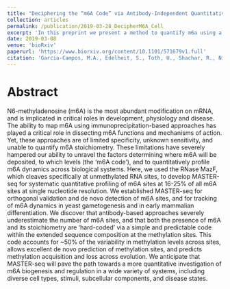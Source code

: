 ```yaml
---
title: "Deciphering the “m6A Code” via Antibody-Independent Quantitative Profiling"
collection: articles
permalink: /publication/2019-03-28_DecipherM6A_Cell
excerpt: 'In this preprint we present a method to quantify m6a using a m6a sensitive endonuclease, and uncover the mechanistic behaviour of methylation trough a simple and conserved code in cis.'
date: 2019-03-08
venue: 'bioRxiv'
paperurl: 'https://www.biorxiv.org/content/10.1101/571679v1.full' 
citation: 'Garcia-Campos, M.A., Edelheit, S., Toth, U., Shachar, R., Nir, R., Lasman, L., Brandis, A., Hanna, J.H., Rossmanith, W. and Schwartz, S., 2019. Deciphering the "m6A code" via quantitative profiling of m6A at single-nucleotide resolution. BioRxiv, p.571679.'
---
```


Abstract
=========
N6-methyladenosine (m6A) is the most abundant modification on mRNA, and is implicated in critical roles in development, physiology and disease. The ability to map m6A using immunoprecipitation-based approaches has played a critical role in dissecting m6A functions and mechanisms of action. Yet, these approaches are of limited specificity, unknown sensitivity, and unable to quantify m6A stoichiometry. These limitations have severely hampered our ability to unravel the factors determining where m6A will be deposited, to which levels (the ‘m6A code’), and to quantitatively profile m6A dynamics across biological systems. Here, we used the RNase MazF, which cleaves specifically at unmethylated RNA sites, to develop MASTER-seq for systematic quantitative profiling of m6A sites at 16-25% of all m6A sites at single nucleotide resolution. We established MASTER-seq for orthogonal validation and de novo detection of m6A sites, and for tracking of m6A dynamics in yeast gametogenesis and in early mammalian differentiation. We discover that antibody-based approaches severely underestimate the number of m6A sites, and that both the presence of m6A and its stoichiometry are ‘hard-coded’ via a simple and predictable code within the extended sequence composition at the methylation sites. This code accounts for ~50% of the variability in methylation levels across sites, allows excellent de novo prediction of methylation sites, and predicts methylation acquisition and loss across evolution. We anticipate that MASTER-seq will pave the path towards a more quantitative investigation of m6A biogenesis and regulation in a wide variety of systems, including diverse cell types, stimuli, subcellular components, and disease states. 

<dl>
  <div data-badge-details="right" data-badge-type="medium-donut" data-doi="https://doi.org/10.1101/571679" class="altmetric-embed"></div>
</dl>
